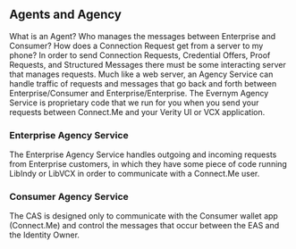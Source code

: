 ## Agents and Agency

What is an Agent? Who manages the messages between Enterprise and Consumer? How does a Connection Request get from a server to my phone? In order to send Connection Requests, Credential Offers, Proof Requests, and Structured Messages there must be some interacting server that manages requests. Much like a web server, an Agency Service can handle traffic of requests and messages that go back and forth between Enterprise/Consumer and Enterprise/Enterprise. The Evernym Agency Service is proprietary code that we run for you when you send your requests between Connect.Me and your Verity UI or VCX application. 


### Enterprise Agency Service

The Enterprise Agency Service handles outgoing and incoming requests from Enterprise customers, in which they have some piece of code running LibIndy or LibVCX in order to communicate with a Connect.Me user.

### Consumer Agency Service

The CAS is designed only to communicate with the Consumer wallet app (Connect.Me) and control the messages that occur between the EAS and the Identity Owner. 